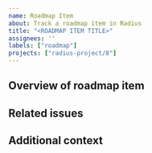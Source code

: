 ```yaml
---
name: Roadmap Item
about: Track a roadmap item in Radius
title: "<ROADMAP ITEM TITLE>"
assignees: ''
labels: ["roadmap"]
projects: ["radius-project/8"]
---
```


## Overview of roadmap item

<!--Provide a brief overview and description-->

## Related issues

<!--Link any related GitHub issues here-->

## Additional context

<!--Add any other context about the roadmap item here-->
